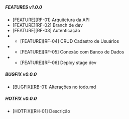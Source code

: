 ##### FEATURES v1.0.0
- [FEATURE][RF-01] Arquitetura da API
- [FEATURE][RF-02] Branch de dev
- [FEATURE][RF-03] Autenticação 
- - [FEATURE][RF-04] CRUD Cadastro de Usuários
- - [FEATURE][RF-05] Conexão com Banco de Dados
- - [FEATURE][RF-06] Deploy stage dev

##### BUGFIX v0.0.0
- [BUGFIX][RB-01] Alterações no todo.md

##### HOTFIX v0.0.0
- [HOTFIX][RH-01] Descrição